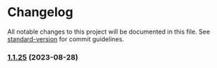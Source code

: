 # Changelog

All notable changes to this project will be documented in this file. See [standard-version](https://github.com/conventional-changelog/standard-version) for commit guidelines.

### [1.1.25](https://github.com/mogenius/punq/compare/v1.1.24...v1.1.25) (2023-08-28)
